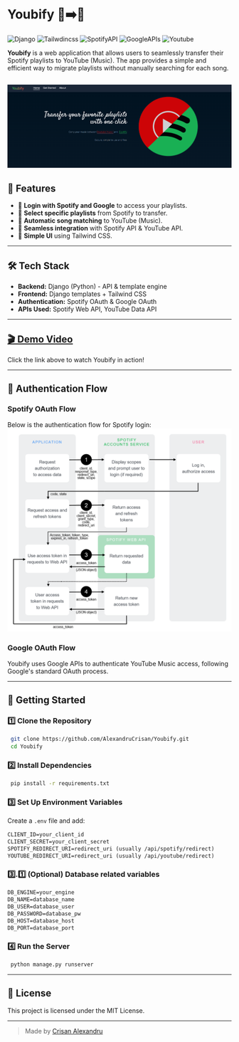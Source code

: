 # Youbify 🎵➡️🎥   
![Django](https://img.shields.io/badge/Django-092E20?style=for-the-badge&logo=django&logoColor=green) ![Tailwdincss](https://img.shields.io/badge/tailwindcss-0F172A?&logo=tailwindcss)  ![SpotifyAPI](https://img.shields.io/badge/Spotify-1ED760?&style=for-the-badge&logo=spotify&logoColor=white) ![GoogleAPIs](https://img.shields.io/badge/Google_APIs-4285F4?style=for-the-badge&logo=google&logoColor=white) ![Youtube](https://img.shields.io/badge/Youtube-FF0000)

**Youbify** is a web application that allows users to seamlessly transfer their Spotify playlists to YouTube (Music). The app provides a simple and efficient way to migrate playlists without manually searching for each song.



![error image](https://github.com/AlexandruCrisan/Youbify/blob/master/brosura_res/Home.PNG?raw=true) 
---

## 🌟 Features

- 🔑 **Login with Spotify and Google** to access your playlists.
- 📜 **Select specific playlists** from Spotify to transfer.
- 🚀 **Automatic song matching** to YouTube (Music).
- 🎵 **Seamless integration** with Spotify API & YouTube API.
- 🎨 **Simple UI** using Tailwind CSS.

---

## 🛠️ Tech Stack
- **Backend:** Django (Python) - API & template engine
- **Frontend:** Django templates + Tailwind CSS
- **Authentication:** Spotify OAuth & Google OAuth
- **APIs Used:** Spotify Web API, YouTube Data API

---

## [🎬 Demo Video](https://youtu.be/n4KFS1eEcwo)



Click the link above to watch Youbify in action!

---

## 🔑 Authentication Flow

### **Spotify OAuth Flow**

Below is the authentication flow for Spotify login:
![error image](https://github.com/AlexandruCrisan/Youbify/blob/master/brosura_res/auth-code-flow-spotify.png?raw=true)


### **Google OAuth Flow**

Youbify uses Google APIs to authenticate YouTube Music access, following Google's standard OAuth process.

---

## 🚀 Getting Started

### **1️⃣ Clone the Repository**

```sh
 git clone https://github.com/AlexandruCrisan/Youbify.git
 cd Youbify
```

### **2️⃣ Install Dependencies**

```sh
 pip install -r requirements.txt
```

### **3️⃣ Set Up Environment Variables**

Create a `.env` file and add:

```env
CLIENT_ID=your_client_id
CLIENT_SECRET=your_client_secret
SPOTIFY_REDIRECT_URI=redirect_uri (usually /api/spotify/redirect)
YOUTUBE_REDIRECT_URI=redirect_uri (usually /api/youtube/redirect)
```
### **3️⃣.1️⃣ (Optional) Database related variables**

```env
DB_ENGINE=your_engine
DB_NAME=database_name
DB_USER=database_user
DB_PASSWORD=database_pw
DB_HOST=database_host
DB_PORT=database_port
```


### **4️⃣ Run the Server**

```sh
 python manage.py runserver
```

---

## 📜 License

This project is licensed under the MIT License.

---

> Made by [Crisan Alexandru](https://github.com/AlexandruCrisan)

